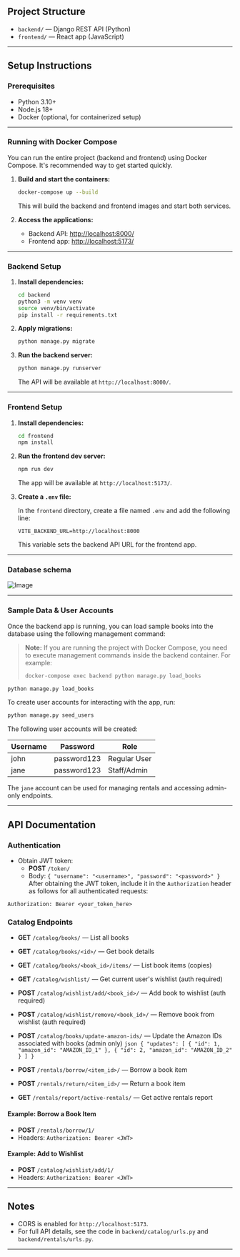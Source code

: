 ## Project Structure

- `backend/` — Django REST API (Python)
- `frontend/` — React app (JavaScript)

---

## Setup Instructions

### Prerequisites
- Python 3.10+
- Node.js 18+
- Docker (optional, for containerized setup)

---

### Running with Docker Compose

You can run the entire project (backend and frontend) using Docker Compose. It's recommended way to get started quickly.

1. **Build and start the containers:**
   ```sh
   docker-compose up --build
   ```
   This will build the backend and frontend images and start both services.

2. **Access the applications:**
   - Backend API: [http://localhost:8000/](http://localhost:8000/)
   - Frontend app: [http://localhost:5173/](http://localhost:5173/)


---

### Backend Setup

1. **Install dependencies:**
   ```sh
   cd backend
   python3 -m venv venv
   source venv/bin/activate
   pip install -r requirements.txt
   ```
2. **Apply migrations:**
   ```sh
   python manage.py migrate
   ```
3. **Run the backend server:**
   ```sh
   python manage.py runserver
   ```
   The API will be available at `http://localhost:8000/`.

---

### Frontend Setup

1. **Install dependencies:**
   ```sh
   cd frontend
   npm install
   ```
2. **Run the frontend dev server:**
   ```sh
   npm run dev
   ```
   The app will be available at `http://localhost:5173/`.
4. **Create a `.env` file:**

    In the `frontend` directory, create a file named `.env` and add the following line:

    ```
    VITE_BACKEND_URL=http://localhost:8000
    ```

    This variable sets the backend API URL for the frontend app.

---

### Database schema

![Image](https://github.com/user-attachments/assets/c2a4e5d6-8660-417f-b34d-5682f15638e8)

---


### Sample Data & User Accounts

Once the backend app is running, you can load sample books into the database using the following management command:
> **Note:** If you are running the project with Docker Compose, you need to execute management commands inside the backend container. For example:
>
> ```sh
> docker-compose exec backend python manage.py load_books
> ```

```sh
python manage.py load_books
```

To create user accounts for interacting with the app, run:

```sh
python manage.py seed_users
```

The following user accounts will be created:

| Username   | Password   | Role         |
|------------|------------|--------------|
| john      | password123  | Regular User |
| jane  | password123  | Staff/Admin  |

The `jane` account can be used for managing rentals and accessing admin-only endpoints.

---

## API Documentation

### Authentication
- Obtain JWT token:
  - **POST** `/token/`
  - Body: `{ "username": "<username>", "password": "<password>" }`
After obtaining the JWT token, include it in the `Authorization` header as follows for all authenticated requests:

```
Authorization: Bearer <your_token_here>
```

### Catalog Endpoints

- **GET** `/catalog/books/` — List all books
- **GET** `/catalog/books/<id>/` — Get book details
- **GET** `/catalog/books/<book_id>/items/` — List book items (copies)
- **GET** `/catalog/wishlist/` — Get current user's wishlist (auth required)
- **POST** `/catalog/wishlist/add/<book_id>/` — Add book to wishlist (auth required)
- **POST** `/catalog/wishlist/remove/<book_id>/` — Remove book from wishlist (auth required)
- **POST** `/catalog/books/update-amazon-ids/` — Update the Amazon IDs associated with books (admin only)
      ```json
      {
         "updates": [
            { "id": 1, "amazon_id": "AMAZON_ID_1" },
            { "id": 2, "amazon_id": "AMAZON_ID_2" }
         ]
      }
      ```

- **POST** `/rentals/borrow/<item_id>/` — Borrow a book item
- **POST** `/rentals/return/<item_id>/` — Return a book item
- **GET** `/rentals/report/active-rentals/` — Get active rentals report

#### Example: Borrow a Book Item
- **POST** `/rentals/borrow/1/`
- Headers: `Authorization: Bearer <JWT>`

#### Example: Add to Wishlist
- **POST** `/catalog/wishlist/add/1/`
- Headers: `Authorization: Bearer <JWT>`

---

## Notes
- CORS is enabled for `http://localhost:5173`.
- For full API details, see the code in `backend/catalog/urls.py` and `backend/rentals/urls.py`.

---
